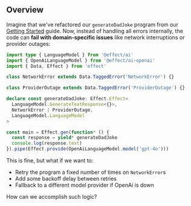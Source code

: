 ## Overview

Imagine that we've refactored our `generateDadJoke` program from our [Getting Started](/docs/ai/getting-started/) guide. Now, instead of handling all errors internally, the code can **fail with domain-specific issues** like network interruptions or provider outages:

```ts twoslash
import type { LanguageModel } from '@effect/ai'
import { OpenAiLanguageModel } from '@effect/ai-openai'
import { Data, Effect } from 'effect'

class NetworkError extends Data.TaggedError('NetworkError') {}

class ProviderOutage extends Data.TaggedError('ProviderOutage') {}

declare const generateDadJoke: Effect.Effect<
  LanguageModel.GenerateTextResponse<{}>,
  NetworkError | ProviderOutage,
  LanguageModel.LanguageModel
>

const main = Effect.gen(function* () {
  const response = yield* generateDadJoke
  console.log(response.text)
}).pipe(Effect.provide(OpenAiLanguageModel.model('gpt-4o')))
```

This is fine, but what if we want to:

- Retry the program a fixed number of times on `NetworkError`s
- Add some backoff delay between retries
- Fallback to a different model provider if OpenAi is down

How can we accomplish such logic?
